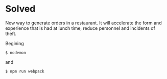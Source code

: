 # Solved

New way to generate orders in a restaurant. It will accelerate the form and experience that is had at lunch time, reduce personnel and incidents of theft.

Begining
```
$ nodemon
```

and 

```
$ npm run webpack
```

